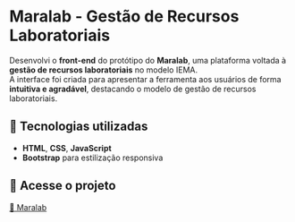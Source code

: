 # Maralab - Gestão de Recursos Laboratoriais 

Desenvolvi o **front-end** do protótipo do **Maralab**, uma plataforma voltada à **gestão de recursos laboratoriais** no modelo IEMA.  
A interface foi criada para apresentar a ferramenta aos usuários de forma **intuitiva e agradável**, destacando o modelo de gestão de recursos laboratoriais.  

## 🚀 Tecnologias utilizadas  
- **HTML**, **CSS**, **JavaScript**  
- **Bootstrap** para estilização responsiva  

## 🔗 Acesse o projeto  
[🔗 Maralab](https://projeto-maralab.vercel.app)  
